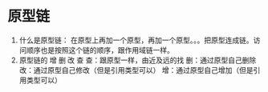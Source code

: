 # 原型链
1. 什么是原型链：
    在原型上再加一个原型，再加一个原型。。。把原型连成链。访问顺序也是按照这个链的顺序，跟作用域链一样。
2. 原型链的 增 删 改 查
    查：跟原型一样，由近及远的找
    删：通过原型自己删除
    改：通过原型自己修改（但是引用类型可以）
    增：通过原型自己增加（但是引用类型可以）